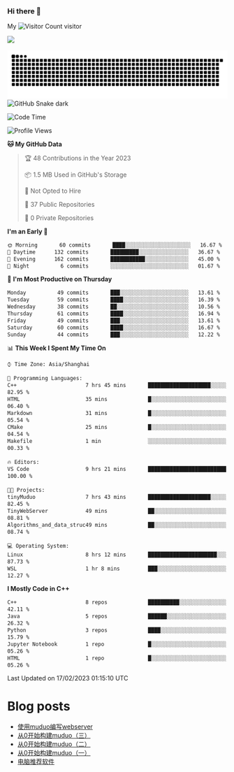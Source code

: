 ### Hi there 👋

My ![Visitor Count](https://profile-counter.glitch.me/bugcat9/count.svg) visitor
<!--
**bugcat9/bugcat9** is a ✨ _special_ ✨ repository because its `README.md` (this file) appears on your GitHub profile.

Here are some ideas to get you started:

- 🔭 I’m currently working on ...
- 🌱 I’m currently learning ...
- 👯 I’m looking to collaborate on ...
- 🤔 I’m looking for help with ...
- 💬 Ask me about ...
- 📫 How to reach me: ...
- 😄 Pronouns: ...
- ⚡ Fun fact: ...
-->
![](https://github-readme-stats.vercel.app/api?username=bugcat9)

![GitHub Snake Light](https://raw.githubusercontent.com/bugcat9/bugcat9/output/github-contribution-grid-snake.svg#gh-light-mode-only)
![GitHub Snake dark](github-snake-dark.svg#gh-dark-mode-only)


<!--START_SECTION:waka-->
![Code Time](http://img.shields.io/badge/Code%20Time-781%20hrs%2024%20mins-blue)

![Profile Views](http://img.shields.io/badge/Profile%20Views-3-blue)

**🐱 My GitHub Data** 

> 🏆 48 Contributions in the Year 2023
 > 
> 📦 1.5 MB Used in GitHub's Storage 
 > 
> 🚫 Not Opted to Hire
 > 
> 📜 37 Public Repositories 
 > 
> 🔑 0 Private Repositories  
 > 
**I'm an Early 🐤** 

```text
🌞 Morning       60 commits       ████░░░░░░░░░░░░░░░░░░░░░   16.67 % 
🌆 Daytime      132 commits       █████████░░░░░░░░░░░░░░░░   36.67 % 
🌃 Evening      162 commits       ███████████░░░░░░░░░░░░░░   45.00 % 
🌙 Night          6 commits       ░░░░░░░░░░░░░░░░░░░░░░░░░   01.67 % 

```
📅 **I'm Most Productive on Thursday** 

```text
Monday          49 commits       ███░░░░░░░░░░░░░░░░░░░░░░   13.61 % 
Tuesday         59 commits       ████░░░░░░░░░░░░░░░░░░░░░   16.39 % 
Wednesday       38 commits       ██░░░░░░░░░░░░░░░░░░░░░░░   10.56 % 
Thursday        61 commits       ████░░░░░░░░░░░░░░░░░░░░░   16.94 % 
Friday          49 commits       ███░░░░░░░░░░░░░░░░░░░░░░   13.61 % 
Saturday        60 commits       ████░░░░░░░░░░░░░░░░░░░░░   16.67 % 
Sunday          44 commits       ███░░░░░░░░░░░░░░░░░░░░░░   12.22 % 

```


📊 **This Week I Spent My Time On** 

```text
⌚︎ Time Zone: Asia/Shanghai

💬 Programming Languages: 
C++                      7 hrs 45 mins       ████████████████████░░░░░   82.95 % 
HTML                     35 mins             █░░░░░░░░░░░░░░░░░░░░░░░░   06.40 % 
Markdown                 31 mins             █░░░░░░░░░░░░░░░░░░░░░░░░   05.54 % 
CMake                    25 mins             █░░░░░░░░░░░░░░░░░░░░░░░░   04.54 % 
Makefile                 1 min               ░░░░░░░░░░░░░░░░░░░░░░░░░   00.33 % 

🔥 Editors: 
VS Code                  9 hrs 21 mins       █████████████████████████   100.00 % 

🐱‍💻 Projects: 
tinyMuduo                7 hrs 43 mins       ████████████████████░░░░░   82.45 % 
TinyWebServer            49 mins             ██░░░░░░░░░░░░░░░░░░░░░░░   08.81 % 
Algorithms_and_data_struc49 mins             ██░░░░░░░░░░░░░░░░░░░░░░░   08.74 % 

💻 Operating System: 
Linux                    8 hrs 12 mins       ██████████████████████░░░   87.73 % 
WSL                      1 hr 8 mins         ███░░░░░░░░░░░░░░░░░░░░░░   12.27 % 

```

**I Mostly Code in C++** 

```text
C++                      8 repos             ██████████░░░░░░░░░░░░░░░   42.11 % 
Java                     5 repos             ██████░░░░░░░░░░░░░░░░░░░   26.32 % 
Python                   3 repos             ████░░░░░░░░░░░░░░░░░░░░░   15.79 % 
Jupyter Notebook         1 repo              █░░░░░░░░░░░░░░░░░░░░░░░░   05.26 % 
HTML                     1 repo              █░░░░░░░░░░░░░░░░░░░░░░░░   05.26 % 

```



 Last Updated on 17/02/2023 01:15:10 UTC
<!--END_SECTION:waka-->
# Blog posts
<!-- BLOG-POST-LIST:START -->
- [使用muduo编写webserver](https://bugcat.top/2023/02/13/Linux/%E4%BB%8E0%E5%BC%80%E5%A7%8B%E6%9E%84%E5%BB%BAmuduo/%E4%BD%BF%E7%94%A8muduo%E7%BC%96%E5%86%99webserver/)
- [从0开始构建muduo（三）](https://bugcat.top/2023/02/03/Linux/%E4%BB%8E0%E5%BC%80%E5%A7%8B%E6%9E%84%E5%BB%BAmuduo/%E4%BB%8E0%E5%BC%80%E5%A7%8B%E6%9E%84%E5%BB%BAmuduo%EF%BC%88%E4%B8%89%EF%BC%89/)
- [从0开始构建muduo（二）](https://bugcat.top/2023/02/03/Linux/%E4%BB%8E0%E5%BC%80%E5%A7%8B%E6%9E%84%E5%BB%BAmuduo/%E4%BB%8E0%E5%BC%80%E5%A7%8B%E6%9E%84%E5%BB%BAmuduo%EF%BC%88%E4%BA%8C%EF%BC%89/)
- [从0开始构建muduo（一）](https://bugcat.top/2023/01/03/Linux/%E4%BB%8E0%E5%BC%80%E5%A7%8B%E6%9E%84%E5%BB%BAmuduo/%E4%BB%8E0%E5%BC%80%E5%A7%8B%E6%9E%84%E5%BB%BAmuduo%EF%BC%88%E4%B8%80%EF%BC%89/)
- [电脑推荐软件](https://bugcat.top/2022/10/26/%E5%85%B6%E4%BB%96/%E7%94%B5%E8%84%91%E6%8E%A8%E8%8D%90%E8%BD%AF%E4%BB%B6/)
<!-- BLOG-POST-LIST:END -->
